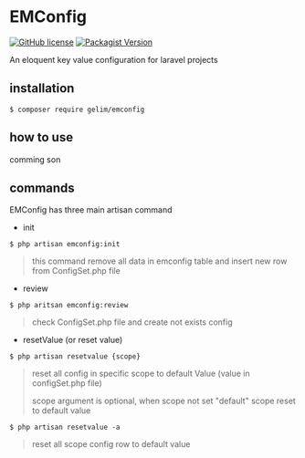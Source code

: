 # EMConfig
<a href="https://github.com/foroughi1380/EMConfig/blob/main/LICENSE"><img alt="GitHub license" src="https://img.shields.io/github/license/foroughi1380/EMConfig"></a>
<a href="https://packagist.org/packages/gelim/emconfig"><img alt="Packagist Version" src="https://img.shields.io/packagist/v/gelim/emconfig"></a>


An eloquent key value configuration for laravel projects

## installation
```shell
$ composer require gelim/emconfig
```
## how to use
comming son

## commands
EMConfig has three main artisan command

- init
```shell
$ php artisan emconfig:init
```  
> this command remove all data in emconfig table and insert new row from ConfigSet.php file
- review
```shell
$ php aritsan emconfig:review
```
> check ConfigSet.php file and create not exists config
- resetValue (or reset value)
```shell
$ php artisan resetvalue {scope}
```
> reset all config in specific scope to default Value (value in configSet.php file)
> 
> scope argument is optional,
> when scope not set "default" scope reset to default value
> 
```shell
$ php artisan resetvalue -a
```
>reset all scope config row to default value
